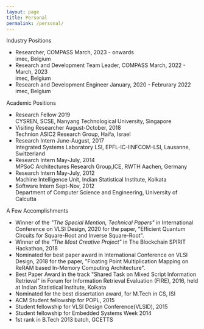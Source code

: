 ```yaml
---
layout: page
title: Personal
permalink: /personal/
---
```

<span class="headHi">Industry Positions</span><br>
<ul style="list-style-type:square" >
<li> Researcher, COMPASS <span class="datetext">March, 2023 - onwards</span><br><span class="locationtext">imec, Belgium</span> <br></li>

<li> Research and Development Team Leader, COMPASS <span class="datetext">March, 2022 - March, 2023</span><br>
<span class="locationtext">imec, Belgium</span> <br></li>
<li> Research and Development Engineer <span class="datetext">January, 2020 - Februrary 2022</span><br>
<span class="locationtext">imec, Belgium</span> <br></li>
</ul>



<span class="headHi">Academic Positions</span>

<ul style="list-style-type:square" >
<li>Research Fellow <span class="datetext">2019</span><br>
<span class="locationtext">CYSREN, SCSE, Nanyang Technological University, Singapore</span> <br></li>


<li> Visiting Researcher <span class="datetext">August-October, 2018</span><br>
<span class="locationtext">Technion ASIC2 Research Group, Haifa, Israel</span>  <br></li>

<li> Research Intern <span class="datetext">June-August, 2017</span><br>
<span class="locationtext">Integrated Systems Laboratory LSI, EPFL-IC-IINFCOM-LSI, Lausanne, Switzerland</span>  <br></li>

<li> Research Intern <span class="datetext"> May-July, 2014</span><br>
<span class="locationtext">MPSoC Architectures Research Group,ICE, RWTH Aachen, Germany</span> <br></li>

<li> Research Intern <span class="datetext"> May-July, 2012</span><br>
<span class="locationtext">Machine Intelligence Unit, Indian Statistical Institute, Kolkata </span> <br></li>

<li> Software Intern <span class="datetext"> Sept-Nov, 2012</span><br>
<span class="locationtext">Department of Computer Science and Engineering, University of Calcutta</span>  <br></li>
</ul>

<!--
<li><h5> Visiting Researcher </h5>
<i class="fa  fa-bank">Technion ASIC2 Research Group, Haifa, Israel </i> <br>
<i class="fa  fa-calendar"></i>August-October, 2018</li>





<!--<li>Certification under IBM Advanced Training Education On J2EE Programming</li>-->
<!-- </ul> -->


<span class="headHi">A Few Accomplishments</span>
<div >
<ul>
    <li> Winner of the <i>"The Special Mention, Technical Papers"</i> in International Conference on VLSI Design, 2020 for the paper, "Efficient Quantum Circuits for Square-Root and Inverse Square-Root".</li>
    <li> Winner of the <i>"The Most Creative Project"</i> in The Blockchain SPIRIT Hackathon, 2018</li>
    <li> Nominated for best paper award in International Conference on VLSI Design, 2018 for the paper, "Floating Point Multiplication Mapping on ReRAM based In-Memory Computing Architecture". </li>
    <li> Best Paper Award in the track "Shared Task on Mixed Script Information Retrieval"
    in Forum for Information Retrieval Evaluation (FIRE), 2016, held at Indian Statistical
    Institute, Kolkata </li>
    <li> Nominated for the best dissertation award, for M.Tech in CS, ISI </li>
    <li> ACM Student fellowship for POPL, 2015</li>
    <li> Student fellowship for VLSI Design Conference(VLSID), 2015</li>
    <li> Student fellowship for Embedded Systems Week 2014</li>
    <li> 1st rank in B.Tech 2013 batch, GCETTS</li>

</ul>
</div>
